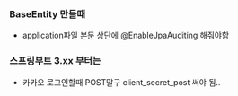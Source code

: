 ### BaseEntity 만들때
- application파일 본문 상단에 @EnableJpaAuditing 해줘야함

### 스프링부트 3.xx 부터는
- 카카오 로그인할때 POST말구 client_secret_post 써야 됨..

